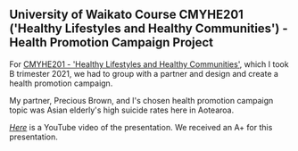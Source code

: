 ## University of Waikato Course CMYHE201 ('Healthy Lifestyles and Healthy Communities') - Health Promotion Campaign Project

For [CMYHE201 - 'Healthy Lifestyles and Healthy Communities'](https://papers.waikato.ac.nz/papers/2021/CMYHE201), which I took B trimester 2021, we had to group with a partner and design and create a health promotion campaign. 

My partner, Precious Brown, and I's chosen health promotion campaign topic was Asian elderly's high suicide rates here in Aotearoa.

[*Here*](https://www.youtube.com/watch?v=JHcI2pF7-Rw) is a YouTube video of the presentation. We received an A+ for this presentation.
